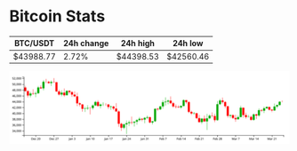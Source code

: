 # Bitcoin Stats

BTC/USDT|24h change|24h high|24h low|
|---|---|---|---|
|$43988.77|2.72%|$44398.53|$42560.46|

<img src="./chart.svg">
